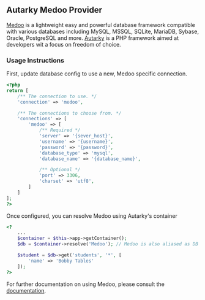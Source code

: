 ## Autarky Medoo Provider

[Medoo](https://github.com/catfan/Medoo) is a lightweight easy and powerful database framework compatible with various databases including MySQL, MSSQL, SQLite, MariaDB, Sybase, Oracle, PostgreSQL and more. [Autarky](https://github.com/autarky/framework) is a PHP framework aimed at developers wit a focus on freedom of choice.

### Usage Instructions

First, update database config to use a new, Medoo specific connection.

```PHP
<?php
return [
	/** The connection to use. */
	'connection' => 'medoo',

	/** The connections to choose from. */
	'connections' => [
		'medoo' => [
			/** Required */
			'server' => '{sever_host}',
			'username' => '{username}',
			'password' => '{password}',
			'database_type' => 'mysql',
			'database_name' => '{database_name}',

			/** Optional */
			'port' => 3306,
			'charset' => 'utf8',
		]
	]
];
?>
```

Once configured, you can resolve Medoo using Autarky's container

```PHP
<?
	...
	$container = $this->app->getContainer();
	$db = $container->resolve('Medoo'); // Medoo is also aliased as DB

	$student = $db->get('students', '*', [
		'name' => 'Bobby Tables'
	]);
?>
```

For further documentation on using Medoo, please consult the [documentation](http://medoo.in/doc).
